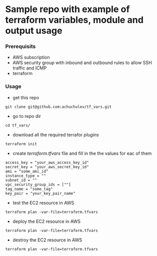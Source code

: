 # Sample repo with example of terraform variables, module and output usage

### Prerequisits

* AWS subscription
* AWS security group with inbound and outbound rules to allow SSH traffic and ICMP
* terraform

### Usage

* get this repo

```
git clone git@github.com:achuchulev/tf_vars.git
```

* go to repo dir

```
cd tf_vars/
```

* download all the required terrafor *plugins*

```
terraform init
```

* create _terraform.tfvars_ file and fill in the the values for eac of them

```
access_key = "your_aws_access_key_id"
secret_key = "your_aws_secret_key_id"
ami = "some_ami_id"
instance_type = ""
subnet_id = ""
vpc_security_group_ids = [""]
tag_name = "some_tag"
key_pair = "your_key_pair_name"
```

* test the EC2 resource in AWS

```
terraform plan -var-file=terraform.tfvars
```

* deploy the EC2 resource in AWS

```
terraform plan -var-file=terraform.tfvars
```

* destroy the EC2 resource in AWS

```
terraform plan -var-file=terraform.tfvars
```
